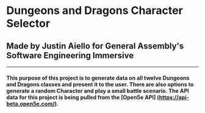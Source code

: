 # Dungeons and Dragons Character Selector
## Made by Justin Aiello for General Assembly's Software Engineering Immersive

---

#### This purpose of this project is to generate data on all twelve Dungeons and Dragons classes and present it to the user. There are also options to generate a random Character and play a small battle scenario. The API data for this project is being pulled from the [Open5e API] (https://api-beta.open5e.com/).
